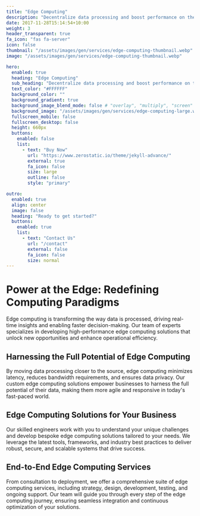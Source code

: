 ```yaml
---
title: "Edge Computing"
description: "Decentralize data processing and boost performance on the Edge"
date: 2017-11-28T15:14:54+10:00
weight: 3
header_transparent: true
fa_icon: "fas fa-server"
icon: false
thumbnail: "/assets/images/gen/services/edge-computing-thumbnail.webp"
image: "/assets/images/gen/services/edge-computing-thumbnail.webp"

hero:
  enabled: true
  heading: "Edge Computing"
  sub_heading: "Decentralize data processing and boost performance on the Edge"
  text_color: "#FFFFFF"
  background_color: ""
  background_gradient: true
  background_image_blend_mode: false # "overlay", "multiply", "screen"
  background_image: "/assets/images/gen/services/edge-computing-large.webp"
  fullscreen_mobile: false
  fullscreen_desktop: false
  height: 660px
  buttons:
    enabled: false
    list:
      - text: "Buy Now"
        url: "https://www.zerostatic.io/theme/jekyll-advance/"
        external: true
        fa_icon: false
        size: large
        outline: false
        style: "primary"

outro:
  enabled: true
  align: center
  image: false
  heading: "Ready to get started?"
  buttons:
    enabled: true
    list:
      - text: "Contact Us"
        url: "/contact"
        external: false
        fa_icon: false
        size: normal
---
```


# Power at the Edge: Redefining Computing Paradigms

Edge computing is transforming the way data is processed, driving real-time insights and enabling faster decision-making. Our team of experts specializes in developing high-performance edge computing solutions that unlock new opportunities and enhance operational efficiency.

## Harnessing the Full Potential of Edge Computing

By moving data processing closer to the source, edge computing minimizes latency, reduces bandwidth requirements, and ensures data privacy. Our custom edge computing solutions empower businesses to harness the full potential of their data, making them more agile and responsive in today's fast-paced world.

## Edge Computing Solutions for Your Business

Our skilled engineers work with you to understand your unique challenges and develop bespoke edge computing solutions tailored to your needs. We leverage the latest tools, frameworks, and industry best practices to deliver robust, secure, and scalable systems that drive success.

## End-to-End Edge Computing Services

From consultation to deployment, we offer a comprehensive suite of edge computing services, including strategy, design, development, testing, and ongoing support. Our team will guide you through every step of the edge computing journey, ensuring seamless integration and continuous optimization of your solutions.
